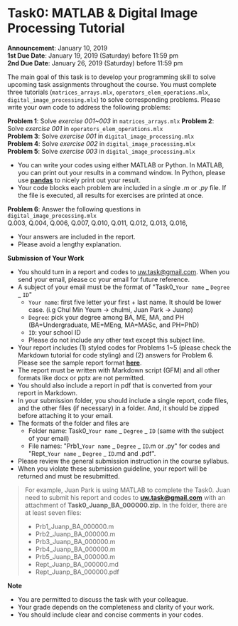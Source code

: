 # Task0: MATLAB & Digital Image Processing Tutorial

**Announcement**: January 10, 2019  
**1st Due Date**: January 19, 2019 (Saturday) before 11:59 pm  
**2nd Due Date**: January 26, 2019 (Saturday) before 11:59 pm  

The main goal of this task is to develop your programming skill to solve upcoming task assignments throughout the course. You must complete three tutorials (`matrices_arrays.mlx`, `operators_elem_operations.mlx`, `digital_image_processing.mlx`) to solve corresponding problems. Please write your own code to address the following problems:

**Problem 1**: Solve *exercise 001~003* in `matrices_arrays.mlx` 
**Problem 2**: Solve *exercise 001* in `operators_elem_operations.mlx`   
**Problem 3**: Solve *exercise 001* in `digital_image_processing.mlx`  
**Problem 4**: Solve *exercise 002* in `digital_image_processing.mlx`  
**Problem 5**: Solve *exercise 003* in `digital_image_processing.mlx`  

- You can write your codes using either MATLAB or Python. In MATLAB, you can print out your results in a command window. In Python, please use [**pandas**](http://pandas.pydata.org/pandas-docs/version/0.15.2/10min.html) to nicely print out your result.
- Your code blocks each problem are included in a single *.m* or *.py* file. If the file is executed, all results for exercises are printed at once.

**Problem 6**: Answer the following questions in `digital_image_processing.mlx`  
Q.003, Q.004, Q.006, Q.007, Q.010, Q.011, Q.012, Q.013, Q.016, 

- Your answers are included in the report. 
- Please avoid a lengthy explanation.

**Submission of Your Work**
* You should turn in a report and codes to uw.task@gmail.com. When you send your email, please cc your email for future reference.  
* A subject of your email must be the format of "Task0_`Your name` _ `Degree` _ `ID`"
	* `Your name`: first five letter your first + last name. It should be lower case. (i.g Chul Min Yeum -> chulmi, Juan Park -> Juanp)   
	* `Degree`: pick your degree among BA, ME, MA, and PH (BA=Undergraduate, ME=MEng, MA=MASc, and PH=PhD)  
	* `ID`: your school ID
	* Please do not include any other text except this subject line.    
* Your report includes (1) styled codes for Problems 1~5 (please check the Markdown tutorial for code styling) and (2) answers for Problem 6. Please see the sample report format [**here**](Task0_Juanp_BA_000000). 
* The report must be written with Markdown script (GFM) and all other formats like docx or pptx are not permitted. 
* You should also include a report in pdf that is converted from your report in Markdown.  
* In your submission folder, you should include a single report, code files, and the other files (if necessary) in a folder. And, it should be zipped before attaching it to your email. 
* The formats of the folder and files are 
	* Folder name: Task0_`Your name` _ `Degree` _ `ID` (same with the subject of your email)  
	* File names: "Prb1_`Your name` _ `Degree` _ `ID`.m or .py" for codes and "Rept_`Your name` _ `Degree` _ `ID`.md and .pdf".   
* Please review the general submission instruction in the course syllabus. 
* When you violate these submission guideline, your report will be returned and must be resubmitted. 

> For example, Juan Park is using MATLAB to complete the Task0. Juan need to submit his report and codes to **uw.task@gmail.com** with an attachment of **Task0_Juanp_BA_000000.zip**. In the folder, there are at least seven files: 
> * Prb1_Juanp_BA_000000.m
> * Prb2_Juanp_BA_000000.m
> * Prb3_Juanp_BA_000000.m
> * Prb4_Juanp_BA_000000.m
> * Prb5_Juanp_BA_000000.m
> * Rept_Juanp_BA_000000.md
> * Rept_Juanp_BA_000000.pdf

**Note**
* You are permitted to discuss the task with your colleague.  
* Your grade depends on the completeness and clarity of your work. 
* You should include clear and concise comments in your codes.
